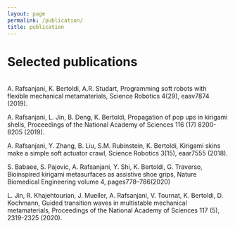 ```yaml
---
layout: page
permalink: /publication/
title: publication
---
```


# Selected publications
\
A. Rafsanjani, K. Bertoldi, A.R. Studart,
Programming soft robots with flexible mechanical metamaterials,
Science Robotics 4(29), eaav7874 (2019).

A. Rafsanjani, L. Jin, B. Deng, K. Bertoldi,
Propagation of pop ups in kirigami shells,
Proceedings of the National Academy of Sciences 116 (17) 8200-8205 (2019).

A. Rafsanjani, Y. Zhang, B. Liu, S.M. Rubinstein, K. Bertoldi,
Kirigami skins make a simple soft actuator crawl,
Science Robotics 3(15), eaar7555 (2018).

S. Babaee, S. Pajovic, A. Rafsanjani, Y. Shi, K. Bertoldi, G. Traverso, Bioinspired kirigami metasurfaces as assistive shoe grips, Nature Biomedical Engineering volume 4, pages778–786(2020)

L. Jin, R. Khajehtourian, J. Mueller, A. Rafsanjani, V. Tournat, K. Bertoldi, D. Kochmann,
Guided transition waves in multistable mechanical metamaterials,
Proceedings of the National Academy of Sciences 117 (5), 2319-2325 (2020).






<!-- <ul class="post-list">
{% for poem in site.poetry reversed %}
    <li>
        <h2><a class="poem-title" href="{{ poem.url | prepend: site.baseurl }}">{{ poem.title }}</a></h2>
        <p class="post-meta">{{ poem.date | date: '%B %-d, %Y — %H:%M' }}</p>
      </li>
{% endfor %}
</ul> -->
